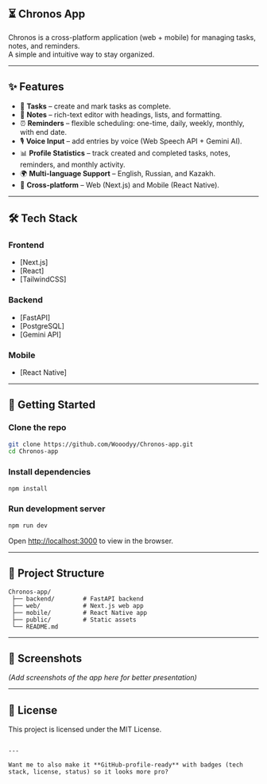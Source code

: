 ## ⏳ Chronos App

Chronos is a cross-platform application (web + mobile) for managing tasks, notes, and reminders.  
A simple and intuitive way to stay organized.

---

## ✨ Features
- 📌 **Tasks** – create and mark tasks as complete.  
- 📝 **Notes** – rich-text editor with headings, lists, and formatting.  
- ⏰ **Reminders** – flexible scheduling: one-time, daily, weekly, monthly, with end date.  
- 🎙️ **Voice Input** – add entries by voice (Web Speech API + Gemini AI).  
- 📊 **Profile Statistics** – track created and completed tasks, notes, reminders, and monthly activity.  
- 🌍 **Multi-language Support** – English, Russian, and Kazakh.  
- 📱 **Cross-platform** – Web (Next.js) and Mobile (React Native).  

---

## 🛠️ Tech Stack
### Frontend
- [Next.js]
- [React]
- [TailwindCSS]

### Backend
- [FastAPI]
- [PostgreSQL]
- [Gemini API]

### Mobile
- [React Native]

---

## 🚀 Getting Started
### Clone the repo
```bash
git clone https://github.com/Wooodyy/Chronos-app.git
cd Chronos-app
````

### Install dependencies

```bash
npm install
```

### Run development server

```bash
npm run dev
```

Open [http://localhost:3000](http://localhost:3000) to view in the browser.

---

## 📂 Project Structure

```
Chronos-app/
 ├── backend/        # FastAPI backend
 ├── web/            # Next.js web app
 ├── mobile/         # React Native app
 ├── public/         # Static assets
 └── README.md
```

---

## 📸 Screenshots

*(Add screenshots of the app here for better presentation)*

---

## 📄 License

This project is licensed under the MIT License.

```

---

Want me to also make it **GitHub-profile-ready** with badges (tech stack, license, status) so it looks more pro?
```
